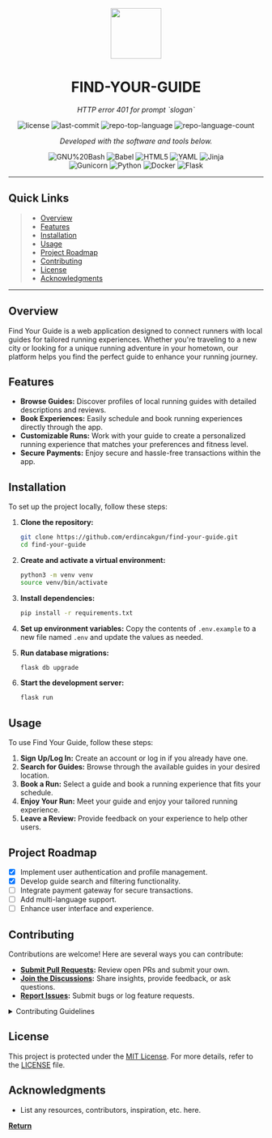 <p align="center">
  <img src="https://cdn-icons-png.flaticon.com/512/6295/6295417.png" width="100" />
</p>
<p align="center">
    <h1 align="center">FIND-YOUR-GUIDE</h1>
</p>
<p align="center">
    <em>HTTP error 401 for prompt `slogan`</em>
</p>
<p align="center">
    <img src="https://img.shields.io/github/license/erdincakgun/find-your-guide?style=flat&color=0080ff" alt="license">
    <img src="https://img.shields.io/github/last-commit/erdincakgun/find-your-guide?style=flat&logo=git&logoColor=white&color=0080ff" alt="last-commit">
    <img src="https://img.shields.io/github/languages/top/erdincakgun/find-your-guide?style=flat&color=0080ff" alt="repo-top-language">
    <img src="https://img.shields.io/github/languages/count/erdincakgun/find-your-guide?style=flat&color=0080ff" alt="repo-language-count">
<p>
<p align="center">
    <em>Developed with the software and tools below.</em>
</p>
<p align="center">
    <img src="https://img.shields.io/badge/GNU%20Bash-4EAA25.svg?style=flat&logo=GNU-Bash&logoColor=white" alt="GNU%20Bash">
    <img src="https://img.shields.io/badge/Babel-F9DC3E.svg?style=flat&logo=Babel&logoColor=black" alt="Babel">
    <img src="https://img.shields.io/badge/HTML5-E34F26.svg?style=flat&logo=HTML5&logoColor=white" alt="HTML5">
    <img src="https://img.shields.io/badge/YAML-CB171E.svg?style=flat&logo=YAML&logoColor=white" alt="YAML">
    <img src="https://img.shields.io/badge/Jinja-B41717.svg?style=flat&logo=Jinja&logoColor=white" alt="Jinja">
    <br>
    <img src="https://img.shields.io/badge/Gunicorn-499848.svg?style=flat&logo=Gunicorn&logoColor=white" alt="Gunicorn">
    <img src="https://img.shields.io/badge/Python-3776AB.svg?style=flat&logo=Python&logoColor=white" alt="Python">
    <img src="https://img.shields.io/badge/Docker-2496ED.svg?style=flat&logo=Docker&logoColor=white" alt="Docker">
    <img src="https://img.shields.io/badge/Flask-000000.svg?style=flat&logo=Flask&logoColor=white" alt="Flask">
</p>
<hr>

## Quick Links

> - [Overview](#-overview)
> - [Features](#-features)
> - [Installation](#-installation)
> - [Usage](#-usage)
> - [Project Roadmap](#-project-roadmap)
> - [Contributing](#-contributing)
> - [License](#-license)
> - [Acknowledgments](#-acknowledgments)

---

## Overview

Find Your Guide is a web application designed to connect runners with local guides for tailored running experiences. Whether you're traveling to a new city or looking for a unique running adventure in your hometown, our platform helps you find the perfect guide to enhance your running journey.

## Features

- **Browse Guides:** Discover profiles of local running guides with detailed descriptions and reviews.
- **Book Experiences:** Easily schedule and book running experiences directly through the app.
- **Customizable Runs:** Work with your guide to create a personalized running experience that matches your preferences and fitness level.
- **Secure Payments:** Enjoy secure and hassle-free transactions within the app.

## Installation

To set up the project locally, follow these steps:

1. **Clone the repository:**
   ```sh
   git clone https://github.com/erdincakgun/find-your-guide.git
   cd find-your-guide
   ```

2. **Create and activate a virtual environment:**
   ```sh
   python3 -m venv venv
   source venv/bin/activate
   ```

3. **Install dependencies:**
   ```sh
   pip install -r requirements.txt
   ```

4. **Set up environment variables:**
   Copy the contents of `.env.example` to a new file named `.env` and update the values as needed.

5. **Run database migrations:**
   ```sh
   flask db upgrade
   ```

6. **Start the development server:**
   ```sh
   flask run
   ```

## Usage

To use Find Your Guide, follow these steps:

1. **Sign Up/Log In:** Create an account or log in if you already have one.
2. **Search for Guides:** Browse through the available guides in your desired location.
3. **Book a Run:** Select a guide and book a running experience that fits your schedule.
4. **Enjoy Your Run:** Meet your guide and enjoy your tailored running experience.
5. **Leave a Review:** Provide feedback on your experience to help other users.

## Project Roadmap

- [X] Implement user authentication and profile management.
- [X] Develop guide search and filtering functionality.
- [ ] Integrate payment gateway for secure transactions.
- [ ] Add multi-language support.
- [ ] Enhance user interface and experience.

## Contributing

Contributions are welcome! Here are several ways you can contribute:

- **[Submit Pull Requests](https://github.com/erdincakgun/find-your-guide/blob/main/CONTRIBUTING.md):** Review open PRs and submit your own.
- **[Join the Discussions](https://github.com/erdincakgun/find-your-guide/discussions):** Share insights, provide feedback, or ask questions.
- **[Report Issues](https://github.com/erdincakgun/find-your-guide/issues):** Submit bugs or log feature requests.

<details>
    <summary>Contributing Guidelines</summary>

1. **Fork the Repository:** Start by forking the project repository to your GitHub account.
2. **Clone Locally:** Clone the forked repository to your local machine using a Git client.
   ```sh
   git clone https://github.com/erdincakgun/find-your-guide.git
   ```
3. **Create a New Branch:** Always work on a new branch, giving it a descriptive name.
   ```sh
   git checkout -b new-feature-x
   ```
4. **Make Your Changes:** Develop and test your changes locally.
5. **Commit Your Changes:** Commit with a clear message describing your updates.
   ```sh
   git commit -m 'Implemented new feature x.'
   ```
6. **Push to GitHub:** Push the changes to your forked repository.
   ```sh
   git push origin new-feature-x
   ```
7. **Submit a Pull Request:** Create a PR against the original project repository. Clearly describe the changes and their motivations.

Once your PR is reviewed and approved, it will be merged into the main branch.

</details>

## License

This project is protected under the [MIT License](https://choosealicense.com/licenses/mit/). For more details, refer to the [LICENSE](LICENSE) file.

## Acknowledgments

- List any resources, contributors, inspiration, etc. here.

[**Return**](#-quick-links)